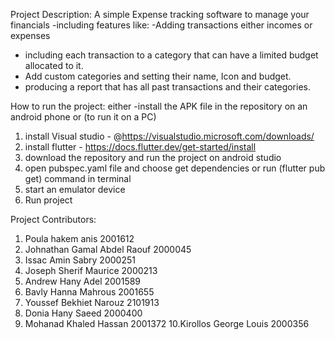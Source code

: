 Project Description: A simple Expense tracking software to manage your financials 
-including features like:
-Adding transactions either incomes or expenses
- including each transaction to a category that can have a limited budget allocated to it.
- Add custom categories and setting their name, Icon and budget.
- producing a report that has all past transactions and their categories.

How to run the project: 
either
-install the APK file in the repository on an android phone 
or (to run it on a PC)
1. install Visual studio - @https://visualstudio.microsoft.com/downloads/
2. install flutter - https://docs.flutter.dev/get-started/install
3. download the repository and run the project on android studio
4. open pubspec.yaml file and choose get dependencies or run (flutter pub get) command in terminal
5. start an emulator device
6. Run project



Project Contributors:
1. Poula hakem anis              2001612
2. Johnathan Gamal Abdel Raouf   2000045
3. Issac Amin Sabry              2000251
4. Joseph Sherif Maurice         2000213
5. Andrew Hany Adel              2001589
6. Bavly Hanna Mahrous           2001655
7. Youssef Bekhiet Narouz        2101913
8. Donia Hany Saeed              2000400
9. Mohanad Khaled Hassan         2001372
10.Kirollos George Louis         2000356
